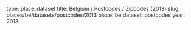 type: place_dataset
title: Belgium / Postcodes / Zipcodes (2013)
slug: places/be/datasets/postcodes/2013
place: be
dataset: postcodes
year: 2013
